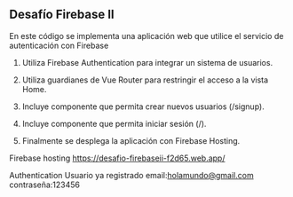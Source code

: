 ## Desafío Firebase II

En este código se implementa una aplicación web que utilice el servicio de autenticación con Firebase
1. Utiliza Firebase Authentication para integrar un sistema de usuarios.

2. Utiliza guardianes de Vue Router para restringir el acceso a la vista Home.

3. Incluye componente que permita crear nuevos usuarios (/signup).

4. Incluye  componente que permita iniciar sesión (/).

5. Finalmente se desplega la aplicación con Firebase Hosting.


Firebase hosting
https://desafio-firebaseii-f2d65.web.app/

Authentication Usuario ya registrado
email:holamundo@gmail.com
contraseña:123456

